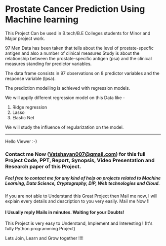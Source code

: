 # Prostate Cancer Prediction Using Machine learning 

This Project Can be used in B.tech/B.E Colleges students for Minor and Major project work. 

97 Men Data has been taken that tells about the level of prostate-specfic antigen and also a number of clinical measures 
Study is about the relationship between the prostate-specific antigen (psa) and the clinical measures standing for predictor variables. 

The data frame consists in 97 observations on 8 predictor variables and the response variable (lpsa).

The prediction modelling is achieved with regression models. 

We will applly different regression model on this Data like -

1. Ridge regression
2. Lasso
3. Elastic Net

We will study the influence of regularization on the model.

***********************************************************************************************************************************************************

Hello Viewer :-)

### Contact me Now (Vatshayan007@gmail.com) for this full Project Code, PPT, Report, Synopsis, Video Presentation and Research paper of this Project.
##### Feel free to contact me for any kind of help on projects related to Machine Learning, Data Science, Cryptography, DIP, Web technologies and Cloud.

If you are not able to Understand this Great Project then Mail me now, I will explain every details and description to you very easily. Mail me Now !!

#### I Usually reply Mails in minutes. Waiting for your Doubts!

This Project is very easy to Understand, Implement and Interesting ! (It's fully Python programming Project)

Lets Join, Learn and Grow together !!!!
